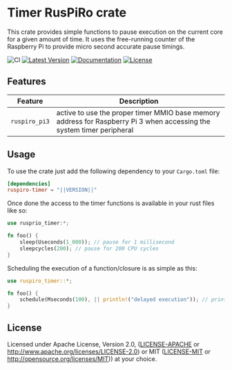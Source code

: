 # Timer RusPiRo crate

This crate provides simple functions to pause execution on the current core for a given amount of time. It uses the
free-running counter of the Raspberry Pi to provide micro second accurate pause timings.

![CI](https://github.com/RusPiRo/ruspiro-timer/workflows/CI/badge.svg?branch=development)
[![Latest Version](https://img.shields.io/crates/v/ruspiro-timer.svg)](https://crates.io/crates/ruspiro-timer)
[![Documentation](https://docs.rs/ruspiro-timer/badge.svg)](https://docs.rs/ruspiro-timer)
[![License](https://img.shields.io/crates/l/ruspiro-timer.svg)](https://github.com/RusPiRo/ruspiro-timer#license)

## Features

Feature         | Description
----------------|------------------------------------------------------------------------------
``ruspiro_pi3`` | active to use the proper timer MMIO base memory address for Raspberry Pi 3 when accessing the system timer peripheral

## Usage

To use the crate just add the following dependency to your ``Cargo.toml`` file:

```toml
[dependencies]
ruspiro-timer = "||VERSION||"
```

Once done the access to the timer functions is available in your rust files like so:

```rust
use rusprio_timer:*;

fn foo() {
    sleep(Useconds(1_000)); // pause for 1 millisecond
    sleepcycles(200); // pause for 200 CPU cycles
}
```

Scheduling the execution of a function/closure is as simple as this:

```rust
use ruspiro_timer::*;

fn foo() {
    schedule(Mseconds(100), || println!("delayed execution")); // print after 100 milliseconds
}
```

## License

Licensed under Apache License, Version 2.0, ([LICENSE-APACHE](LICENSE-APACHE) or http://www.apache.org/licenses/LICENSE-2.0) or MIT ([LICENSE-MIT](LICENSE-MIT) or http://opensource.org/licenses/MIT)) at your choice.

